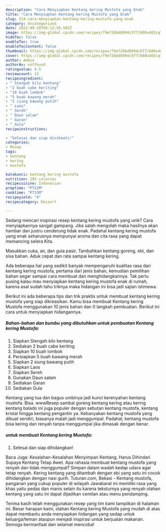 ```yaml
---
description: "Cara Menyiapkan Kentang kering Mustofa yang Enak"
title: "Cara Menyiapkan Kentang kering Mustofa yang Enak"
slug: 514-cara-menyiapkan-kentang-kering-mustofa-yang-enak
category: Uncategorized
date: 2022-09-18T04:12:50.502Z
image: https://img-global.cpcdn.com/recipes/f9e726bd8994c5f7/680x482cq70/kentang-kering-mustofa-foto-resep-utama.jpg
hideToc: false
enableToc: true
enableTocContent: false
thumbnail: https://img-global.cpcdn.com/recipes/f9e726bd8994c5f7/680x482cq70/kentang-kering-mustofa-foto-resep-utama.jpg
cover: https://img-global.cpcdn.com/recipes/f9e726bd8994c5f7/680x482cq70/kentang-kering-mustofa-foto-resep-utama.jpg
author: Admin
authorAv: notfound
ratingvalue: 4.5
reviewcount: 13
recipeingredient:
- " Stengah kilo kentang"
- "2 buah cabe keriting"
- "10 buah lombok"
- "5 buah bawang merah"
- "2 siung bawang putih"
- " Laos"
- " Sereh"
- " Daun salam"
- " Garan"
- " Gula"
recipeinstructions:

- "Selesai dan siap dinikmati!"
categories:
- Resep
tags:
- kentang
- kering
- mustofa

katakunci: kentang kering mustofa 
nutrition: 293 calories
recipecuisine: Indonesian
preptime: "PT22M"
cooktime: "PT33M"
recipeyield: "4"
recipecategory: Dessert

---
```





Sedang mencari inspirasi resep kentang kering mustofa yang unik? Cara menyiapkannya sangat gampang. Jika salah mengolah maka hasilnya akan hambar dan justru cenderung tidak enak. Padahal kentang kering mustofa yang enak seharusnya mempunyai aroma dan cita rasa yang dapat memancing selera Kita.





Masukkan cuka, air, dan gula pasir. Tambahkan kentang goreng, ebi, dan sisa bahan. Aduk cepat dan rata sampai kentang kering.

Ada beberapa hal yang sedikit banyak mempengaruhi kualitas rasa dari kentang kering mustofa, pertama dari jenis bahan, kemudian pemilihan bahan segar sampai cara membuat dan menghidangkannya. Tak perlu pusing kalau mau menyiapkan kentang kering mustofa enak di rumah, karena asal sudah tahu triknya maka hidangan ini bisa jadi sajian istimewa.






Berikut ini ada beberapa tips dan trik praktis untuk membuat kentang kering mustofa yang siap dikreasikan. Kamu bisa membuat Kentang kering Mustofa menggunakan 10 jenis bahan dan 0 langkah pembuatan. Berikut ini cara untuk menyiapkan hidangannya.

<!--inarticleads1-->

##### Bahan-bahan dan bumbu yang dibutuhkan untuk pembuatan Kentang kering Mustofa:

1. Siapkan  Stengah kilo kentang
1. Sediakan 2 buah cabe keriting
1. Siapkan 10 buah lombok
1. Persiapkan 5 buah bawang merah
1. Siapkan 2 siung bawang putih
1. Siapkan  Laos
1. Siapkan  Sereh
1. Gunakan  Daun salam
1. Sediakan  Garan
1. Sediakan  Gula


Kentang yang tua dan bagus umbinya jadi kunci kerenyahan kentang mustofa. Bisa. wwwResep sambal goreng kentang kering atau kering kentang balado ini juga populer dengan sebutan kentang mustofa, kentang kristal hingga kentang pengantin ya. Kebanyakan kentang mustofa yang dibuat sendiri, biasanya malah jadi menggumpal. Padahal, kentang mustofa bisa kering dan renyah tanpa menggumpal jika dimasak dengan benar. 

<!--inarticleads2-->

#####  untuk membuat Kentang kering Mustofa:


1. Selesai dan siap dihidangkan!

Baca Juga: Kesalahan-Kesalahan Menyimpan Kentang, Harus Dihindari Supaya Kentang Tetap Awet. Apa rahasia membuat kentang mustofa yang renyah dan tidak menggumpal? Simpan dalam wadah kedap udara agar tetap renyah. Kering kentang yang ditambah dengan ebi yang satu ini cocok dihidangkan dengan nasi gurih. Tuturan.com, Bekasi - Kentang mustofa, panganan yang cukup populer di wilayah Jawabarat ini memiliki rasa yang khas yaitu pedas dan manis selain itu karena teksturnya yang renyah olahan kentang yang satu ini dapat dijadikan cemilan atau menu pendamping. 

Terima kasih telah menggunakan resep yang tim kami tampilkan di halaman ini. Besar harapan kami, olahan Kentang kering Mustofa yang mudah di atas dapat membantu anda menyiapkan hidangan yang sedap untuk keluarga/teman ataupun menjadi inspirasi untuk berjualan makanan. Semoga bermanfaat dan selamat mencoba!
